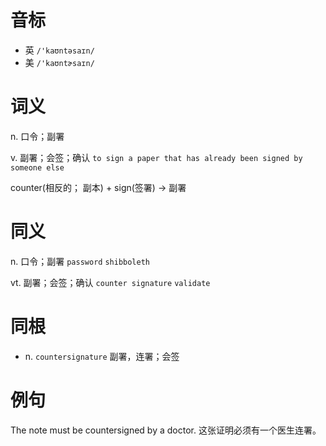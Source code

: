 # 音标

- 英 `/'kaʊntəsaɪn/`
- 美 `/'kaʊntɚsaɪn/`

# 词义

n. 口令；副署


v. 副署；会签；确认
`to sign a paper that has already been signed by someone else`



counter(相反的； 副本) + sign(签署) → 副署

# 同义

n. 口令；副署
`password` `shibboleth`

vt. 副署；会签；确认
`counter signature` `validate`

# 同根

- n. `countersignature` 副署，连署；会签

# 例句

The note must be countersigned by a doctor.
这张证明必须有一个医生连署。


